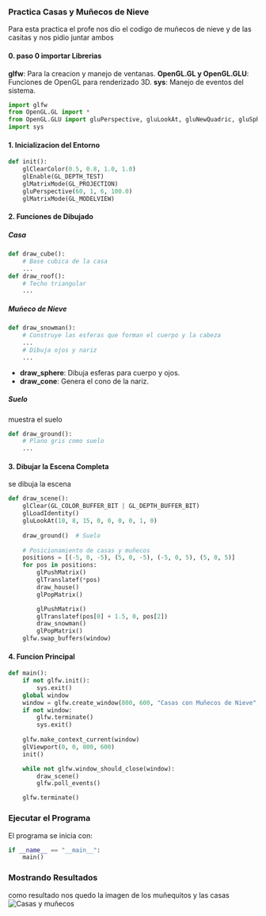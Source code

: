 ### Practica Casas y Muñecos de Nieve
Para esta practica el profe nos dio el codigo de muñecos de nieve y de las casitas y nos pidio juntar ambos

#### 0. **paso 0 importar Librerias**
**glfw**: Para la creacion y manejo de ventanas.
**OpenGL.GL y OpenGL.GLU**: Funciones de OpenGL para renderizado 3D.
 **sys**: Manejo de eventos del sistema.

```python
import glfw
from OpenGL.GL import *
from OpenGL.GLU import gluPerspective, gluLookAt, gluNewQuadric, gluSphere, gluCylinder
import sys
```


#### 1. **Inicializacion del Entorno**

```python
def init():
    glClearColor(0.5, 0.8, 1.0, 1.0)  
    glEnable(GL_DEPTH_TEST)           
    glMatrixMode(GL_PROJECTION)
    gluPerspective(60, 1, 6, 100.0)  
    glMatrixMode(GL_MODELVIEW)
```



#### 2. **Funciones de Dibujado**
##### **Casa**
```python
def draw_cube():
    # Base cubica de la casa
    ...
def draw_roof():
    # Techo triangular
    ...
```

##### **Muñeco de Nieve**
```python
def draw_snowman():
    # Construye las esferas que forman el cuerpo y la cabeza
    ...
    # Dibuja ojos y nariz
    ...
```
- **draw_sphere**: Dibuja esferas para cuerpo y ojos.
- **draw_cone**: Genera el cono de la nariz.

##### **Suelo**
muestra el suelo
```python
def draw_ground():
    # Plano gris como suelo
    ...
```

#### 3. **Dibujar la Escena Completa**
se dibuja la escena
```python
def draw_scene():
    glClear(GL_COLOR_BUFFER_BIT | GL_DEPTH_BUFFER_BIT)
    glLoadIdentity()
    gluLookAt(10, 8, 15, 0, 0, 0, 0, 1, 0)  
    
    draw_ground()  # Suelo
    
    # Posicionamiento de casas y muñecos
    positions = [(-5, 0, -5), (5, 0, -5), (-5, 0, 5), (5, 0, 5)]
    for pos in positions:
        glPushMatrix()
        glTranslatef(*pos)
        draw_house()
        glPopMatrix()

        glPushMatrix()
        glTranslatef(pos[0] + 1.5, 0, pos[2])
        draw_snowman()
        glPopMatrix()
    glfw.swap_buffers(window)
```


#### 4. **Funcion Principal**
```python
def main():
    if not glfw.init():
        sys.exit()
    global window
    window = glfw.create_window(800, 600, "Casas con Muñecos de Nieve", None, None)
    if not window:
        glfw.terminate()
        sys.exit()
    
    glfw.make_context_current(window)
    glViewport(0, 0, 800, 600)
    init()

    while not glfw.window_should_close(window):
        draw_scene()
        glfw.poll_events()

    glfw.terminate()
```


### **Ejecutar el Programa**
El programa se inicia con:
```python
if __name__ == "__main__":
    main()
```

### Mostrando Resultados 
como resultado nos quedo la imagen de los muñequitos y las casas 
![Casas y muñecos](https://github.com/ItsCruel/graficacion/blob/main/imagenes%20markdown/casasconmu%C3%B1ecos.png?raw=true)

